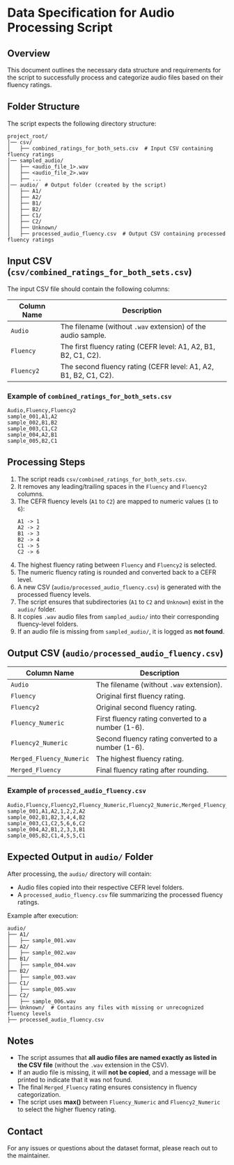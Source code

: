 # Data Specification for Audio Processing Script

## Overview
This document outlines the necessary data structure and requirements for the script to successfully process and categorize audio files based on their fluency ratings.

## Folder Structure

The script expects the following directory structure:

```
project_root/
│── csv/
│   ├── combined_ratings_for_both_sets.csv  # Input CSV containing fluency ratings
│── sampled_audio/
│   ├── <audio_file_1>.wav
│   ├── <audio_file_2>.wav
│   ├── ...
│── audio/  # Output folder (created by the script)
│   ├── A1/
│   ├── A2/
│   ├── B1/
│   ├── B2/
│   ├── C1/
│   ├── C2/
│   ├── Unknown/
│   ├── processed_audio_fluency.csv  # Output CSV containing processed fluency ratings
```

## Input CSV (`csv/combined_ratings_for_both_sets.csv`)

The input CSV file should contain the following columns:

| Column Name | Description |
|-------------|------------|
| `Audio` | The filename (without `.wav` extension) of the audio sample. |
| `Fluency` | The first fluency rating (CEFR level: A1, A2, B1, B2, C1, C2). |
| `Fluency2` | The second fluency rating (CEFR level: A1, A2, B1, B2, C1, C2). |

### Example of `combined_ratings_for_both_sets.csv`
```
Audio,Fluency,Fluency2
sample_001,A1,A2
sample_002,B1,B2
sample_003,C1,C2
sample_004,A2,B1
sample_005,B2,C1
```

## Processing Steps

1. The script reads `csv/combined_ratings_for_both_sets.csv`.
2. It removes any leading/trailing spaces in the `Fluency` and `Fluency2` columns.
3. The CEFR fluency levels (`A1` to `C2`) are mapped to numeric values (`1` to `6`):
   ```
   A1 -> 1
   A2 -> 2
   B1 -> 3
   B2 -> 4
   C1 -> 5
   C2 -> 6
   ```
4. The highest fluency rating between `Fluency` and `Fluency2` is selected.
5. The numeric fluency rating is rounded and converted back to a CEFR level.
6. A new CSV (`audio/processed_audio_fluency.csv`) is generated with the processed fluency levels.
7. The script ensures that subdirectories (`A1` to `C2` and `Unknown`) exist in the `audio/` folder.
8. It copies `.wav` audio files from `sampled_audio/` into their corresponding fluency-level folders.
9. If an audio file is missing from `sampled_audio/`, it is logged as **not found**.

## Output CSV (`audio/processed_audio_fluency.csv`)

| Column Name | Description |
|-------------|------------|
| `Audio` | The filename (without `.wav` extension). |
| `Fluency` | Original first fluency rating. |
| `Fluency2` | Original second fluency rating. |
| `Fluency_Numeric` | First fluency rating converted to a number (1-6). |
| `Fluency2_Numeric` | Second fluency rating converted to a number (1-6). |
| `Merged_Fluency_Numeric` | The highest fluency rating. |
| `Merged_Fluency` | Final fluency rating after rounding. |

### Example of `processed_audio_fluency.csv`
```
Audio,Fluency,Fluency2,Fluency_Numeric,Fluency2_Numeric,Merged_Fluency_Numeric,Merged_Fluency
sample_001,A1,A2,1,2,2,A2
sample_002,B1,B2,3,4,4,B2
sample_003,C1,C2,5,6,6,C2
sample_004,A2,B1,2,3,3,B1
sample_005,B2,C1,4,5,5,C1
```

## Expected Output in `audio/` Folder

After processing, the `audio/` directory will contain:

- Audio files copied into their respective CEFR level folders.
- A `processed_audio_fluency.csv` file summarizing the processed fluency ratings.

Example after execution:
```
audio/
├── A1/
│   ├── sample_001.wav
├── A2/
│   ├── sample_002.wav
├── B1/
│   ├── sample_004.wav
├── B2/
│   ├── sample_003.wav
├── C1/
│   ├── sample_005.wav
├── C2/
│   ├── sample_006.wav
├── Unknown/  # Contains any files with missing or unrecognized fluency levels
├── processed_audio_fluency.csv
```

## Notes

- The script assumes that **all audio files are named exactly as listed in the CSV file** (without the `.wav` extension in the CSV).
- If an audio file is missing, it will **not be copied**, and a message will be printed to indicate that it was not found.
- The final `Merged_Fluency` rating ensures consistency in fluency categorization.
- The script uses **max()** between `Fluency_Numeric` and `Fluency2_Numeric` to select the higher fluency rating.

## Contact

For any issues or questions about the dataset format, please reach out to the maintainer.

